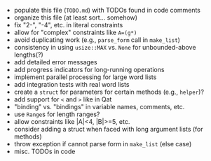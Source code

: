 * populate this file (`TODO.md`) with TODOs found in code comments
* organize this file (at least sort... somehow)
* fix "2-", "-4", etc. in literal constraints
* allow for "complex" constraints like `A=(g*)`
* avoid duplicating work (e.g., `parse_form` call in `make_list`)
* consistency in using `usize::MAX` vs. `None` for unbounded-above lengths(?)
* add detailed error messages
* add progress indicators for long-running operations
* implement parallel processing for large word lists
* add integration tests with real word lists
* create a `struct` for parameters for certain methods \(e.g., `helper`\)?
* add support for `<` and `>` like in Qat
* "binding" vs. "bindings" in variable names, comments, etc.
* use `Range`s for length ranges?
* allow constraints like |A|<4, |B|>=5, etc.
* consider adding a struct when faced with long argument lists (for methods)
* throw exception if cannot parse form in `make_list` (else case)
* misc. TODOs in code
